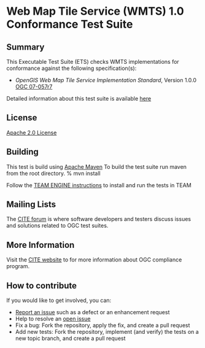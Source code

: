 # Web Map Tile Service (WMTS) 1.0 Conformance Test Suite

## Summary

This Executable Test Suite (ETS) checks WMTS implementations for conformance 
against the following specification(s):

* _OpenGIS Web Map Tile Service Implementation Standard_, Version 1.0.0 
  [OGC 07-057r7](http://portal.opengeospatial.org/files/?artifact_id=35326)

Detailed information about this test suite is available [here](http://opengeospatial.github.io/ets-wmts10/)

  
## License

[Apache 2.0 License](LICENSE.md)


## Building

This test is build using [Apache Maven](http://maven.apache.org/) To 
build the test suite run maven from the root directory.
   % mvn install

Follow the [TEAM ENGINE instructions](http://opengeospatial.github.io/teamengine/installation.html) to install and run the tests in TEAM   


## Mailing Lists

The [CITE forum](http://cite.opengeospatial.org/forum) is where software developers 
and testers discuss issues and solutions related to OGC test suites.


## More Information

Visit the [CITE website](http://cite.opengeospatial.org/) to for more information 
about OGC compliance program.


## How to contribute

If you would like to get involved, you can:

* [Report an issue](https://github.com/opengeospatial/ets-wmts10/issues) such as a defect or an 
enhancement request
* Help to resolve an [open issue](https://github.com/opengeospatial/ets-wmts10/issues?q=is%3Aopen)
* Fix a bug: Fork the repository, apply the fix, and create a pull request
* Add new tests: Fork the repository, implement (and verify) the tests on a new topic branch, 
and create a pull request
